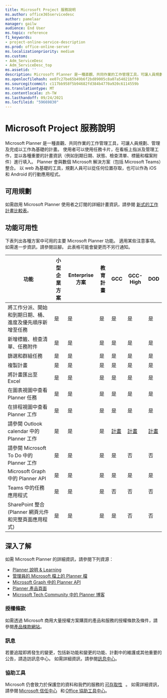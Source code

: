 ```yaml
---
title: Microsoft Project 服務說明
ms.author: office365servicedesc
author: pamelaar
manager: gailw
audience: End User
ms.topic: reference
f1_keywords:
- project-online-service-description
ms.prod: office-online-server
ms.localizationpriority: medium
ms.custom:
- Adm_ServiceDesc
- Adm_ServiceDesc_top
ms.assetid: ''
description: Microsoft Planner 是一種直觀、共同作業的工作管理工具，可讓人員規劃、管理及完成以工作為基礎的計畫。
ms.openlocfilehash: ee07c27be65b49b6f2bd89005c8a07a54021bff0
ms.sourcegitcommit: c117bb958f5b94682fd384b4770a920c6114559b
ms.translationtype: MT
ms.contentlocale: zh-TW
ms.lasthandoff: 09/24/2021
ms.locfileid: "59669830"
---
```

# <a name="microsoft-planner-service-description"></a>Microsoft Project 服務說明

Microsoft Planner 是一種直觀、共同作業的工作管理工具，可讓人員規劃、管理及完成以工作為基礎的計畫。 使用者可以使用任務卡片，在看板上指派及管理工作，並以各種重要的計畫資訊（例如到期日期、狀態、檢查清單、標籤和檔案附件）進行填入。 Planner 會與數個 Microsoft 解決方案（包括 Microsoft Teams）整合。 以 web 為基礎的工具，規劃人員可以從任何位置存取，也可以作為 iOS 和 Android 的行動應用程式。

## <a name="available-plans"></a>可用規劃

如需啟用 Microsoft Planner 使用者之訂閱的詳細計畫資訊，請參閱 [新式的工作計畫比較表](https://go.microsoft.com/fwlink/?linkid=2139145)。

## <a name="feature-availability"></a>功能可用性

下表列出各種方案中可用的主要 Microsoft Planner 功能。 適用某些注意事項。 如需進一步資訊，請參閱註腳。 此表格可能會變更而不另行通知。

| 功能  | 小型企業方案  | Enterprise 方案  | 教育計畫  | GCC  | GCC-High  | DOD  |
|----------|-----------------------|-------------------|------------------|------|-----------|------|
| 將工作分派、開始和到期日期、桶、進度及優先順序新增至任務  | 是  | 是  | 是  | 是  | 是  | 是  |
| 新增標籤、檢查清單、任務附件  | 是  | 是  | 是  | 是  | 是  | 是  |
| 篩選和群組任務  | 是  | 是  | 是  | 是  | 是  | 是  |
| 複製計畫  | 是  | 是  | 是  | 是  | 是  | 是  |
| 將計畫匯出至 Excel  | 是  | 是  | 是  | 是  | 是  | 是  |
| 在圖表視圖中查看 Planner 任務  | 是  | 是  | 是  | 是  | 是  | 是  |
| 在排程視圖中查看 Planner 工作  | 是  | 是  | 是  | 是  | 是  | 是  |
| 請參閱 Outlook calendar 中的 Planner 工作  | 是  | 是  | 是  | [計畫](https://www.microsoft.com/microsoft-365/roadmap)  | [計畫](https://www.microsoft.com/microsoft-365/roadmap)  | [計畫](https://www.microsoft.com/microsoft-365/roadmap)  |
| 請參閱 Microsoft To Do 中的 Planner 工作  | 是  | 是  | 是  | 是  | 否  | 否  |
| Microsoft Graph 中的 Planner API  | 是  | 是  | 是  | 是  | 是  | 是  |
| Teams 中的任務應用程式  | 是  | 是  | 是  | 否  | 否  | 否  |
| SharePoint 整合 (Planner 網頁元件和完整頁面應用程式)   | 是  | 是  | 是  | 是  | 否  | 否  |

## <a name="learn-more"></a>深入了解

如需 Microsoft Planner 的詳細資訊，請參閱下列資源：

- [Planner 說明 &amp; Learning](https://support.microsoft.com/planner)
- [管理員的 Microsoft 檔上的 Planner 檔](/office365/planner/planner-for-admins)
- [Microsoft Graph 中的 Planner API](/graph/planner-concept-overview)
- [Planner 產品頁面](https://www.microsoft.com/microsoft-365/business/task-management-software)
- [Microsoft Tech Community 中的 Planner 博客](https://techcommunity.microsoft.com/t5/planner-blog/bg-p/PlannerBlog)

### <a name="licensing-terms"></a>授權條款

如需透過 Microsoft 商用大量授權方案購買的產品和服務的授權條款及條件，請參閱[產品條款網站](https://www.microsoft.com/licensing/terms/)。

### <a name="messaging"></a>訊息

若要追蹤即將發生的變更，包括新功能和變更的功能、計劃中的維護或其他重要的公告，請造訪訊息中心。 如需詳細資訊，請參閱[訊息中心](/microsoft-365/admin/manage/message-center)。

### <a name="accessibility"></a>協助工具

Microsoft 仍會致力於保護您的資料和我們的服務的 [可存取性](https://www.microsoft.com/trust-center/compliance/accessibility)   。 如需詳細資訊，請參閱 [Microsoft 信任中心](https://www.microsoft.com/trust-center)   和 [Office 協助工具中心](https://support.microsoft.com/office/office-accessibility-center-resources-for-people-with-disabilities-ecab0fcf-d143-4fe8-a2ff-6cd596bddc6d)。
